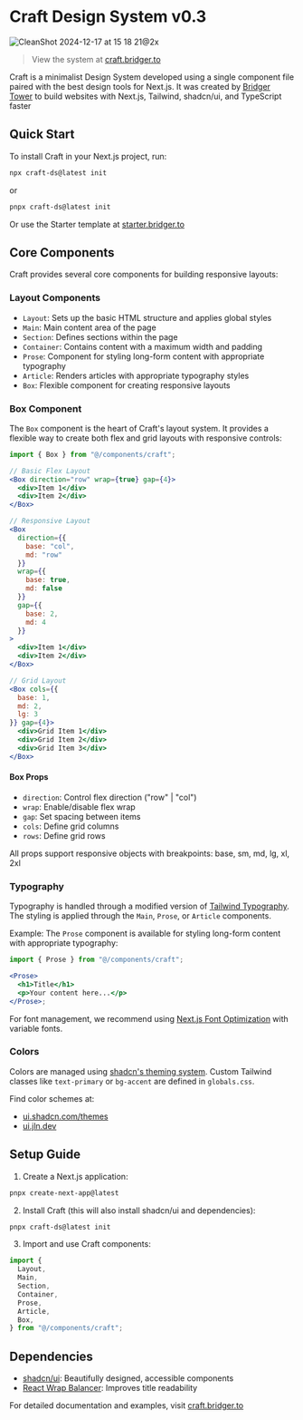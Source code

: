 # Craft Design System v0.3

![CleanShot 2024-12-17 at 15 18 21@2x](https://github.com/user-attachments/assets/f0ea6844-d170-42e9-a68b-56205384054b)

> View the system at [craft.bridger.to](https://craft.bridger.to)

Craft is a minimalist Design System developed using a single component file paired with the best design tools for Next.js. It was created by [Bridger Tower](https://bridger.to) to build websites with Next.js, Tailwind, shadcn/ui, and TypeScript faster

## Quick Start

To install Craft in your Next.js project, run:

```bash
npx craft-ds@latest init
```

or

```bash
pnpx craft-ds@latest init
```

Or use the Starter template at [starter.bridger.to](https://starter.bridger.to)

## Core Components

Craft provides several core components for building responsive layouts:

### Layout Components

- `Layout`: Sets up the basic HTML structure and applies global styles
- `Main`: Main content area of the page
- `Section`: Defines sections within the page
- `Container`: Contains content with a maximum width and padding
- `Prose`: Component for styling long-form content with appropriate typography
- `Article`: Renders articles with appropriate typography styles
- `Box`: Flexible component for creating responsive layouts

### Box Component

The `Box` component is the heart of Craft's layout system. It provides a flexible way to create both flex and grid layouts with responsive controls:

```jsx
import { Box } from "@/components/craft";

// Basic Flex Layout
<Box direction="row" wrap={true} gap={4}>
  <div>Item 1</div>
  <div>Item 2</div>
</Box>

// Responsive Layout
<Box
  direction={{
    base: "col",
    md: "row"
  }}
  wrap={{
    base: true,
    md: false
  }}
  gap={{
    base: 2,
    md: 4
  }}
>
  <div>Item 1</div>
  <div>Item 2</div>
</Box>

// Grid Layout
<Box cols={{
  base: 1,
  md: 2,
  lg: 3
}} gap={4}>
  <div>Grid Item 1</div>
  <div>Grid Item 2</div>
  <div>Grid Item 3</div>
</Box>
```

#### Box Props

- `direction`: Control flex direction ("row" | "col")
- `wrap`: Enable/disable flex wrap
- `gap`: Set spacing between items
- `cols`: Define grid columns
- `rows`: Define grid rows

All props support responsive objects with breakpoints: base, sm, md, lg, xl, 2xl

### Typography

Typography is handled through a modified version of [Tailwind Typography](https://github.com/tailwindlabs/tailwindcss-typography). The styling is applied through the `Main`, `Prose`, or `Article` components.

Example: The `Prose` component is available for styling long-form content with appropriate typography:

```jsx
import { Prose } from "@/components/craft";

<Prose>
  <h1>Title</h1>
  <p>Your content here...</p>
</Prose>;
```

For font management, we recommend using [Next.js Font Optimization](https://nextjs.org/docs/app/building-your-application/optimizing/fonts) with variable fonts.

### Colors

Colors are managed using [shadcn's theming system](https://ui.shadcn.com/docs/theming). Custom Tailwind classes like `text-primary` or `bg-accent` are defined in `globals.css`.

Find color schemes at:

- [ui.shadcn.com/themes](https://ui.shadcn.com/themes)
- [ui.jln.dev](https://ui.jln.dev/)

## Setup Guide

1. Create a Next.js application:

```bash
pnpx create-next-app@latest
```

2. Install Craft (this will also install shadcn/ui and dependencies):

```bash
pnpx craft-ds@latest init
```

3. Import and use Craft components:

```jsx
import {
  Layout,
  Main,
  Section,
  Container,
  Prose,
  Article,
  Box,
} from "@/components/craft";
```

## Dependencies

- [shadcn/ui](https://ui.shadcn.com): Beautifully designed, accessible components
- [React Wrap Balancer](https://react-wrap-balancer.vercel.app/): Improves title readability

For detailed documentation and examples, visit [craft.bridger.to](https://craft.bridger.to)
